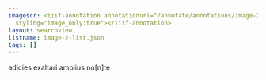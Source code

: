 ```yaml
---
imagescr: <iiif-annotation annotationurl="/annotate/annotations/image-2-015.json"
  styling="image_only:true"></iiif-annotation>
layout: searchview
listname: image-2-list.json
tags: []
---
```

adicies exaltari amplius no[n]te